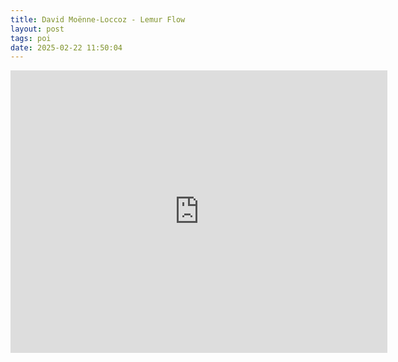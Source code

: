 ```yaml
---
title: David Moënne-Loccoz - Lemur Flow
layout: post
tags: poi
date: 2025-02-22 11:50:04
---
```

<iframe width="603" height="452" src="https://www.youtube.com/embed/zEQKcb5hBcc" frameborder="0" allowfullscreen="true"></iframe>
